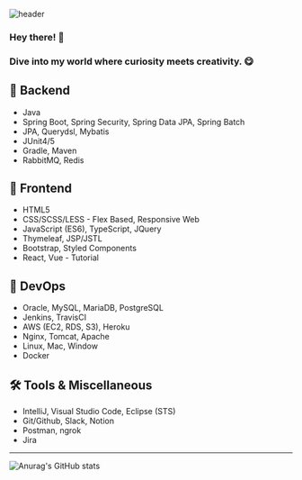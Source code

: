![header](https://capsule-render.vercel.app/api?type=waving&color=gradient&height=300&section=header&text=EuiJin%20Han&fontSize=90&animation=fadeIn&fontAlignY=38&desc=The%20best%20way%20to%20predict%20the%20future%20is%20to%20create%20it%2E&descAlignY=51&descAlign=62)

### Hey there! 👋 
### Dive into my world where curiosity meets creativity. 😋

## 🚀 Backend
- Java
- Spring Boot, Spring Security, Spring Data JPA, Spring Batch
- JPA, Querydsl, Mybatis 
- JUnit4/5
- Gradle, Maven
- RabbitMQ, Redis

## 🎨 Frontend
- HTML5
- CSS/SCSS/LESS - Flex Based, Responsive Web
- JavaScript (ES6), TypeScript, JQuery
- Thymeleaf, JSP/JSTL
- Bootstrap, Styled Components
- React, Vue - Tutorial

## 🔧 DevOps
- Oracle, MySQL, MariaDB, PostgreSQL
- Jenkins, TravisCI
- AWS (EC2, RDS, S3), Heroku
- Nginx, Tomcat, Apache
- Linux, Mac, Window
- Docker

## 🛠 Tools & Miscellaneous
- IntelliJ, Visual Studio Code, Eclipse (STS)
- Git/Github, Slack, Notion
- Postman, ngrok
- Jira

---
 ![Anurag's GitHub stats](https://github-readme-stats.vercel.app/api?username=hanej93\&rank_icon=github)



<div align="center">  
</div>
